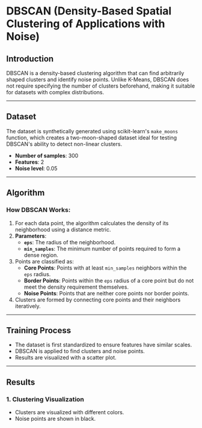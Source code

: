 # DBSCAN (Density-Based Spatial Clustering of Applications with Noise)

## Introduction
DBSCAN is a density-based clustering algorithm that can find arbitrarily shaped clusters and identify noise points. Unlike K-Means, DBSCAN does not require specifying the number of clusters beforehand, making it suitable for datasets with complex distributions.

---

## Dataset
The dataset is synthetically generated using scikit-learn's `make_moons` function, which creates a two-moon-shaped dataset ideal for testing DBSCAN's ability to detect non-linear clusters.

- **Number of samples**: 300  
- **Features**: 2  
- **Noise level**: 0.05  

---

## Algorithm
### How DBSCAN Works:
1. For each data point, the algorithm calculates the density of its neighborhood using a distance metric.
2. **Parameters**:
   - **`eps`**: The radius of the neighborhood.
   - **`min_samples`**: The minimum number of points required to form a dense region.
3. Points are classified as:
   - **Core Points**: Points with at least `min_samples` neighbors within the `eps` radius.
   - **Border Points**: Points within the `eps` radius of a core point but do not meet the density requirement themselves.
   - **Noise Points**: Points that are neither core points nor border points.
4. Clusters are formed by connecting core points and their neighbors iteratively.

---

## Training Process
- The dataset is first standardized to ensure features have similar scales.
- DBSCAN is applied to find clusters and noise points.
- Results are visualized with a scatter plot.

---

## Results
### 1. Clustering Visualization
- Clusters are visualized with different colors.
- Noise points are shown in black.

